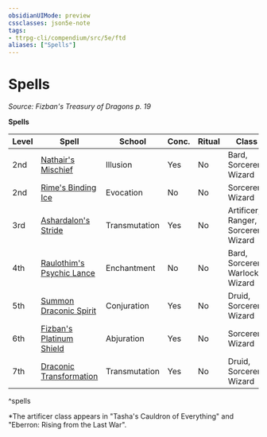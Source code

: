 ```yaml
---
obsidianUIMode: preview
cssclasses: json5e-note
tags:
- ttrpg-cli/compendium/src/5e/ftd
aliases: ["Spells"]
---
```

# Spells
*Source: Fizban's Treasury of Dragons p. 19* 

**Spells**

| Level | Spell | School | Conc. | Ritual | Class |
|-------|-------|--------|-------|--------|-------|
| 2nd | [Nathair's Mischief](nathairs-mischief-ftd.md) | Illusion | Yes | No | Bard, Sorcerer, Wizard |
| 2nd | [Rime's Binding Ice](rimes-binding-ice-ftd.md) | Evocation | No | No | Sorcerer, Wizard |
| 3rd | [Ashardalon's Stride](ashardalons-stride-ftd.md) | Transmutation | Yes | No | Artificer,* Ranger, Sorcerer, Wizard |
| 4th | [Raulothim's Psychic Lance](raulothims-psychic-lance-ftd.md) | Enchantment | No | No | Bard, Sorcerer, Warlock, Wizard |
| 5th | [Summon Draconic Spirit](/3-Compendium/CLI/spells/summon-dragon-xphb.md) | Conjuration | Yes | No | Druid, Sorcerer, Wizard |
| 6th | [Fizban's Platinum Shield](fizbans-platinum-shield-ftd.md) | Abjuration | Yes | No | Sorcerer, Wizard |
| 7th | [Draconic Transformation](draconic-transformation-ftd.md) | Transmutation | Yes | No | Druid, Sorcerer, Wizard |
^spells

*The artificer class appears in "Tasha's Cauldron of Everything" and "Eberron: Rising from the Last War".